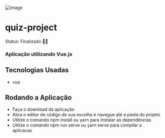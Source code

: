 ![image](https://github.com/RodrigoSCurcio/quiz-vue/assets/59969422/637e2bde-f1ef-415c-a838-2473d3ab70f0)

# quiz-project

Status: Finalizado 👌🏼


### Aplicação utilizando Vue.js

## Tecnologias Usadas
+ vue

## Rodando a Aplicação
+ Faça o download da aplicação
+ Abra o editor de código de sua escolha e navegue até a pasta do projeto
+ Utilize o comando npm install ou yarn para instalar as dependências
+ Utilize o comando npm run serve ou yarn serve para compilar a aplicacao
